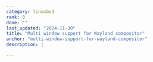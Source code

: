```yaml
---
category: linuxbsd
rank: 0
done: ""
last_updated: "2024-11-30"
title: "Multi window support for Wayland compositor"
anchor: "multi-window-support-for-wayland-compositor"
description: |

---
```

